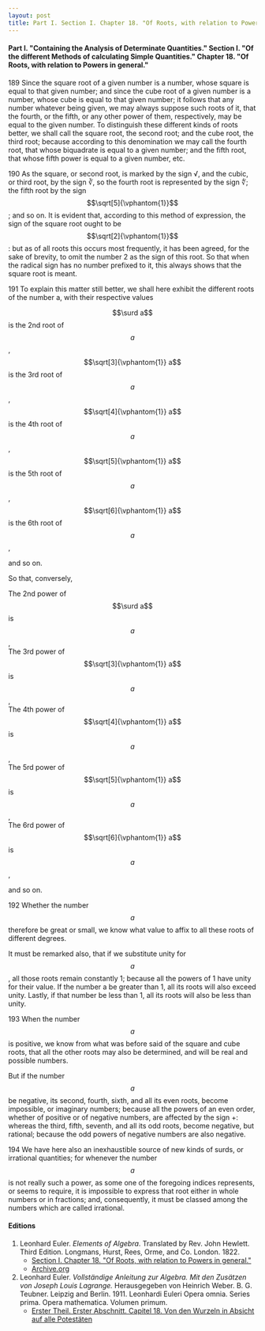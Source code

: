 ```yaml
---
layout: post
title: Part I. Section I. Chapter 18. "Of Roots, with relation to Powers in general."
---
```


#### Part I. "Containing the Analysis of Determinate Quantities." Section I. "Of the different Methods of calculating Simple Quantities." Chapter 18. "Of Roots, with relation to Powers in general."

<span class="art">189</span> Since the square root of a given number is a number,
whose square is equal to that given number; and since
the cube root of a given number is a number, whose cube is
equal to that given number; it follows that any number
whatever being given, we may always suppose such roots of
it, that the fourth, or the fifth, or any other power of them,
respectively, may be equal to the given number.
To distinguish these different kinds of roots better, we shall call the
square root, the second root; and the cube root, the third
root; because according to this denomination we may call
the fourth root, that whose biquadrate is equal to a given
number; and the fifth root, that whose fifth power is equal
to a given number, etc.

<span class="art">190</span> As the square, or second root, is marked by the sign
√, and the cubic, or third root, by the sign ∛, so the fourth
root is represented by the sign ∜; the fifth root by the sign
$$\sqrt[5]{\vphantom{1}}$$; and so on. It is evident that, according to this method
of expression, the sign of the square root ought to be $$\sqrt[2]{\vphantom{1}}$$:
but as of all roots this occurs most frequently, it has been
agreed, for the sake of brevity, to omit the number 2 as the
sign of this root. So that when the radical sign has no number prefixed to it,
this always shows that the square root is
meant.

<span class="art">191</span> To explain this matter still better, we shall here
exhibit the different roots of the number a, with their respective values

$$\surd a$$ is the 2nd root of $$a$$,  
$$\sqrt[3]{\vphantom{1}} a$$ is the 3rd root of $$a$$,  
$$\sqrt[4]{\vphantom{1}} a$$ is the 4th root of $$a$$,  
$$\sqrt[5]{\vphantom{1}} a$$ is the 5th root of $$a$$,  
$$\sqrt[6]{\vphantom{1}} a$$ is the 6th root of $$a$$,

and so on.

So that, conversely,

The 2nd power of $$\surd a$$ is $$a$$,  
The 3rd power of $$\sqrt[3]{\vphantom{1}} a$$ is $$a$$,  
The 4th power of $$\sqrt[4]{\vphantom{1}} a$$ is $$a$$,  
The 5rd power of $$\sqrt[5]{\vphantom{1}} a$$ is $$a$$,  
The 6rd power of $$\sqrt[6]{\vphantom{1}} a$$ is $$a$$,

and so on.

<span class="art">192</span> Whether the number $$a$$ therefore be great or small,
we know what value to affix to all these roots of different
degrees.

It must be remarked also, that if we substitute unity for $$a$$,
all those roots remain constantly 1; because all the powers
of 1 have unity for their value. If the number a be greater
than 1, all its roots will also exceed unity. Lastly, if that
number be less than 1, all its roots will also be less than
unity.

<span class="art">193</span> When the number $$a$$ is positive, we know from what
was before said of the square and cube roots, that all the
other roots may also be determined, and will be real and
possible numbers.

But if the number $$a$$ be negative, its second, fourth, sixth,
and all its even roots, become impossible, or imaginary numbers;
because all the powers of an even order, whether of
positive or of negative numbers, are affected by the sign +:
whereas the third, fifth, seventh, and all its odd roots, become
negative, but rational; because the odd powers of negative
numbers are also negative.

<span class="art">194</span> We have here also an inexhaustible source of new
kinds of surds, or irrational quantities; for whenever the
number $$a$$ is not really such a power, as some one of the
foregoing indices represents, or seems to require, it is impossible
to express that root either in whole numbers or in
fractions; and, consequently, it must be classed among the
numbers which are called irrational.

#### Editions

1. Leonhard Euler. *Elements of Algebra*. Translated by Rev. John Hewlett. Third Edition. Longmans, Hurst, Rees, Orme, and Co. London. 1822.
    - [Section I. Chapter 18. "Of Roots, with relation to Powers in general."](/assets/euler/en/I-18.pdf)
    - [Archive.org](https://archive.org/details/elementsofalgebr00euleuoft/)
2. Leonhard Euler. *Vollständige Anleitung zur Algebra. Mit den Zusätzen von Joseph Louis Lagrange.* Herausgegeben von Heinrich Weber. B. G. Teubner. Leipzig and Berlin. 1911. Leonhardi Euleri Opera omnia. Series prima. Opera mathematica. Volumen primum.
    - [Erster Theil. Erster Abschnitt. Capitel 18. Von den Wurzeln in Absicht auf alle Potestäten](/assets/euler/de/I-I-18.pdf)